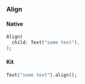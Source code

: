 ### Align

#### Native

```dart
Align(
  child: Text("some text"),
);
```

#### Kit

```dart
Text("some text").align();
```
